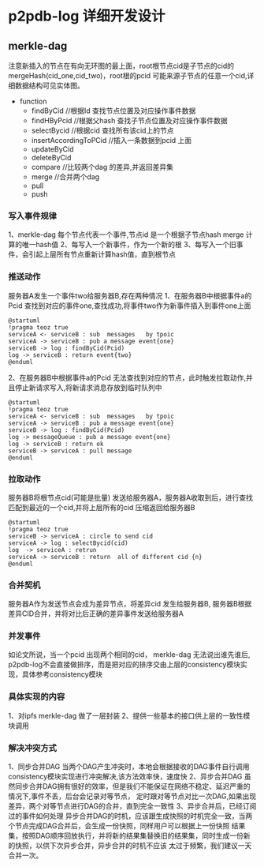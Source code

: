 # p2pdb-log 详细开发设计



## merkle-dag 
注意新插入的节点在有向无环图的最上面，root根节点cid是子节点的cid的mergeHash(cid_one,cid_two)，root根的pcid 可能来源子节点的任意一个cid,详细数据结构可见实体图。

- function
    - findByCid //根据Id 查找节点位置及对应操作事件数据
    - findHByPcid //根据父hash 查找子节点位置及对应操作事件数据
    - selectBycid //根据cid 查找所有该cid上的节点
    - insertAccordingToPCid //插入一条数据到pcid 上面
    - updateByCid
    - deleteByCid
    - compare  //比较两个dag 的差异,并返回差异集
    - merge  //合并两个dag
    - pull  
    - push 

### 写入事件规律
1、merkle-dag 每个节点代表一个事件,节点id  是一个根据子节点hash merge 计算的唯一hash值
2、每写入一个新事件，作为一个新的根
3、每写入一个旧事件，会引起上层所有节点重新计算hash值，直到根节点


### 推送动作
服务器A发生一个事件two给服务器B,存在两种情况
1、在服务器B中根据事件a的Pcid 查找到对应的事件one,查找成功,将事件two作为新事件插入到事件one上面


```plantuml
@startuml
!pragma teoz true
serviceA <- serviceB : sub  messages   by tpoic 
serviceA -> serviceB : pub a message event{one} 
serviceB -> log : findByCid(Pcid) 
log -> serviceB : return event{two} 
@enduml

```



2、在服务器B中根据事件a的Pcid 无法查找到对应的节点，此时触发拉取动作,并且停止新请求写入,将新请求消息存放到临时队列中
```plantuml
@startuml
!pragma teoz true
serviceA <- serviceB : sub  messages   by tpoic 
serviceA -> serviceB : pub a message event{one} 
serviceB -> log : findByCid(Pcid) 
log -> messageQueue : pub a message event{one} 
log -> serviceB : return ok
serviceB -> serviceA : pull message
@enduml

```

### 拉取动作
服务器B将根节点cid(可能是批量) 发送给服务器A，服务器A收取到后，进行查找匹配到最近的一个cid,并将上层所有的cid 压缩返回给服务器B

```plantuml
@startuml
!pragma teoz true
serviceB -> serviceA : circle to send cid   
serviceA -> log : selectBycid(cid) 
log  -> serviceA : retrun 
serviceA -> serviceB : return  all of different cid {n} 
@enduml
```

### 合并契机
服务器A作为发送节点会成为差异节点，将差异cid 发生给服务器B, 服务器B根据差异CID合并，并将对比后正确的差异事件发送给服务器A


### 并发事件
如论文所说，当一个pcid 出现两个相同的cid， merkle-dag 无法说出谁先谁后, p2pdb-log不会直接做排序，而是把对应的排序交由上层的consistency模块实现，具体参考consistency模块


### 具体实现的内容
1、对ipfs merkle-dag 做了一层封装
2、提供一些基本的接口供上层的一致性模块调用


### 解决冲突方式
1、同步合并DAG
当两个DAG产生冲突时，本地会根据接收的DAG事件自行调用consistency模块实现进行冲突解决,该方法效率快，速度快
2、异步合并DAG
虽然同步合并DAG拥有很好的效率，但是我们不能保证在网络不稳定、延迟严重的情况下,事件不丢，后台会记录对等节点，
定时跟对等节点对比一次DAG,如果出现差异，两个对等节点进行DAG的合并，直到完全一致性
3、异步合并后，已经订阅过的事件如何处理
异步合并DAG的时机，应该跟生成快照的时机完全一致，当两个节点完成DAG合并后，会生成一份快照，同样用户可以根据上一份快照
结果集，按照DAG顺序回放执行，并将新的结果集替换旧的结果集，同时生成一份新的快照，以供下次异步合并，异步合并的时机不应该
太过于频繁，我们建议一天合并一次。